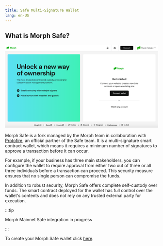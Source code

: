 ```yaml
---
title: Safe Multi-Signature Wallet
lang: en-US
---
```


## What is Morph Safe?

![safemultisig](../../../../assets/docs/dev/safemultisig.png)

Morph Safe is a fork managed by the Morph team in collaboration with [Protofire](https://www.protofire.io/), an official partner of the Safe team. It is a multi-signature smart contract wallet, which means it requires a minimum number of signatures to approve a transaction before it can occur.

For example, if your business has three main stakeholders, you can configure the wallet to require approval from either two out of three or all three individuals before a transaction can proceed. This security measure ensures that no single person can compromise the funds.

In addition to robust security, Morph Safe offers complete self-custody over funds. The smart contract deployed for the wallet has full control over the wallet's contents and does not rely on any trusted external party for execution.

:::tip

Morph Mainnet Safe integration in progress

:::


To create your Morph Safe wallet click [here](https://safe.morphl2.io).